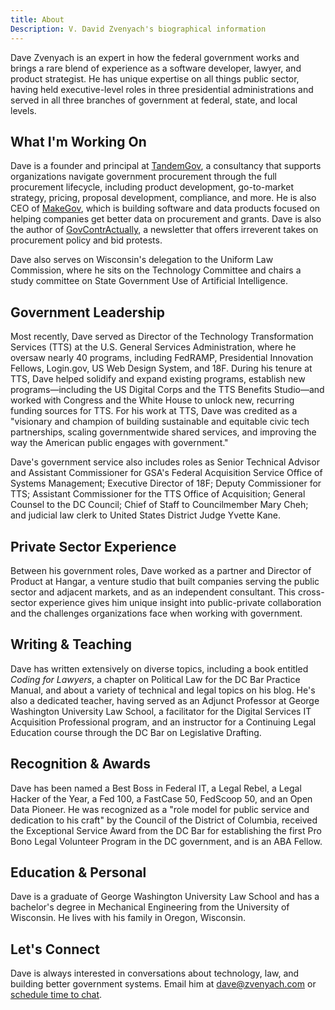 ```yaml
---
title: About
Description: V. David Zvenyach's biographical information
---
```


Dave Zvenyach is an expert in how the federal government works and brings a rare blend of experience as a software developer, lawyer, and product strategist. He has unique expertise on all things public sector, having held executive-level roles in three presidential administrations and served in all three branches of government at federal, state, and local levels.

## What I'm Working On

Dave is a founder and principal at [TandemGov](https://tandemgov.com/), a consultancy that supports organizations navigate government procurement through the full procurement lifecycle, including product development, go-to-market strategy, pricing, proposal development, compliance, and more. He is also CEO of [MakeGov](https://makegov.com), which is building software and data products focused on helping companies get better data on procurement and grants. Dave is also the author of [GovContrActually](https://govcontractually.com/), a newsletter that offers irreverent takes on procurement policy and bid protests.

Dave also serves on Wisconsin's delegation to the Uniform Law Commission, where he sits on the Technology Committee and chairs a study committee on State Government Use of Artificial Intelligence.

## Government Leadership

Most recently, Dave served as Director of the Technology Transformation Services (TTS) at the U.S. General Services Administration, where he oversaw nearly 40 programs, including FedRAMP, Presidential Innovation Fellows, Login.gov, US Web Design System, and 18F. During his tenure at TTS, Dave helped solidify and expand existing programs, establish new programs—including the US Digital Corps and the TTS Benefits Studio—and worked with Congress and the White House to unlock new, recurring funding sources for TTS. For his work at TTS, Dave was credited as a "visionary and champion of building sustainable and equitable civic tech partnerships, scaling governmentwide shared services, and improving the way the American public engages with government."

Dave's government service also includes roles as Senior Technical Advisor and Assistant Commissioner for GSA's Federal Acquisition Service Office of Systems Management; Executive Director of 18F; Deputy Commissioner for TTS; Assistant Commissioner for the TTS Office of Acquisition; General Counsel to the DC Council; Chief of Staff to Councilmember Mary Cheh; and judicial law clerk to United States District Judge Yvette Kane.

## Private Sector Experience

Between his government roles, Dave worked as a partner and Director of Product at Hangar, a venture studio that built companies serving the public sector and adjacent markets, and as an independent consultant. This cross-sector experience gives him unique insight into public-private collaboration and the challenges organizations face when working with government.

## Writing & Teaching

Dave has written extensively on diverse topics, including a book entitled _Coding for Lawyers_, a chapter on Political Law for the DC Bar Practice Manual, and about a variety of technical and legal topics on his blog. He's also a dedicated teacher, having served as an Adjunct Professor at George Washington University Law School, a facilitator for the Digital Services IT Acquisition Professional program, and an instructor for a Continuing Legal Education course through the DC Bar on Legislative Drafting.

## Recognition & Awards

Dave has been named a Best Boss in Federal IT, a Legal Rebel, a Legal Hacker of the Year, a Fed 100, a FastCase 50, FedScoop 50, and an Open Data Pioneer. He was recognized as a "role model for public service and dedication to his craft" by the Council of the District of Columbia, received the Exceptional Service Award from the DC Bar for establishing the first Pro Bono Legal Volunteer Program in the DC government, and is an ABA Fellow.

## Education & Personal

Dave is a graduate of George Washington University Law School and has a bachelor's degree in Mechanical Engineering from the University of Wisconsin. He lives with his family in Oregon, Wisconsin.

## Let's Connect

Dave is always interested in conversations about technology, law, and building better government systems. Email him at <dave@zvenyach.com> or [schedule time to chat](https://savvycal.com/vdavez/chat).
